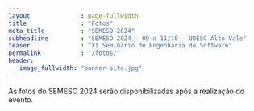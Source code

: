 ```yaml
---
layout              : page-fullwidth
title               : "Fotos"
meta_title          : "SEMESO 2024"
subheadline         : "SEMESO 2024 - 09 a 11/10 - UDESC Alto Vale"
teaser              : "XI Seminário de Engenharia de Software"
permalink           : "/fotos/"
header:
   image_fullwidth: "banner-site.jpg"
---
```

As fotos do SEMESO 2024 serão disponibilizadas após a realização do evento.
<!--As fotos do SEMESO 2023 estão disponiveis neste link: [https://drive.google.com/drive/folders/1uwxX6YLLL5trdJpPGDhqsT_3BuqNy_FD][fotos]-->





[fotos]: https://drive.google.com/drive/folders/1uwxX6YLLL5trdJpPGDhqsT_3BuqNy_FD

